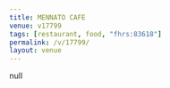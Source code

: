 ```yaml
---
title: MENNATO CAFE
venue: v17799
tags: [restaurant, food, "fhrs:83618"]
permalink: /v/17799/
layout: venue
---
```

null